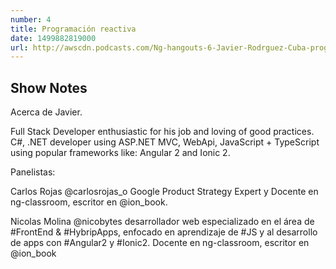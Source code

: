 ```yaml
---
number: 4
title: Programación reactiva
date: 1499882819000
url: http://awscdn.podcasts.com/Ng-hangouts-6-Javier-Rodrguez-Cuba-programacin-reactiva-22c5.mp3
---
```


## Show Notes

Acerca de Javier.

Full Stack Developer enthusiastic for his job and loving of good practices. C#, .NET developer using ASP.NET MVC, WebApi, JavaScript + TypeScript using popular frameworks like: Angular 2 and Ionic 2.

Panelistas:

Carlos Rojas @carlosrojas_o Google Product Strategy Expert y Docente en ng-classroom, escritor en @ion_book.

Nicolas Molina @nicobytes desarrollador web especializado en el área de #FrontEnd & #HybripApps, enfocado en aprendizaje de #JS y al desarrollo de apps con #Angular2 y #Ionic2. Docente en ng-classroom, escritor en @ion_book